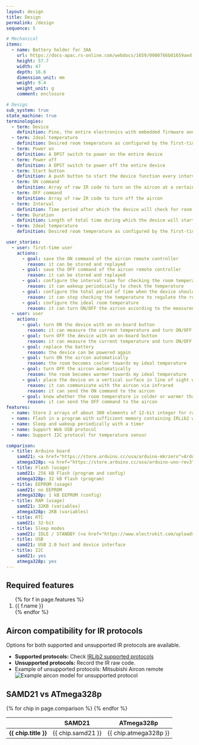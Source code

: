 ```yaml
---
layout: design
title: Design
permalink: /design
sequence: 5

# Mechanical
items:
  - name: Battery holder for 3AA
    url: https://docs-apac.rs-online.com/webdocs/1659/0900766b81659aed.pdf
    height: 57.7
    width: 47
    depth: 16.6
    dimension_unit: mm
    weight: 9.4
    weight_unit: g
    comment: enclosure

# Design
sub_system: true
state_machine: true
terminologies:
  - term: Device
    definition: Pine, the entire electronics with embedded firmware and associated software
  - term: Ideal temperature
    definition: Desired room temperature as configured by the first-time user
  - term: Power on
    definition: A DPST switch to power on the entire device
  - term: Power off
    definition: A DPST switch to power off the entire device
  - term: Start button
    definition: A push button to start the device function every interval for a duration of time
  - term: ON command
    definition: Array of raw IR code to turn on the aircon at a certain temperature
  - term: OFF command
    definition: Array of raw IR code to turn off the aircon
  - term: Interval
    definition: Time period after which the device will check for room temperature and turn on or off the aircon E.g. 30 minutes
  - term: Duration
    definition: Length of total time during which the device will start functioning and then stop until it is started again
  - term: Ideal temperature
    definition: Desired room temperature as configured by the first-time user

user_stories:
  - user: first-time user
    actions:
      - goal: save the ON command of the aircon remote controller
        reason: it can be stored and replayed
      - goal: save the OFF command of the aircon remote controller
        reason: it can be stored and replayed
      - goal: configure the interval time for checking the room temperature
        reason: it can wakeup periodically to check the temperature
      - goal: configure the total period of time when the device should be checking the temperature
        reason: it can stop checking the temperature to regulate the room environment after a while
      - goal: configure the ideal room temperature
        reason: it can turn ON/OFF the aircon according to the measured temperature
  - user: user
    actions:
      - goal: turn ON the device with an on-board button
        reason: it can measure the current temperature and turn ON/OFF the aircon periodically
      - goal: turn OFF the device with an on-board button
        reason: it can measure the current temperature and turn ON/OFF the aircon periodically
      - goal: replace the battery
        reason: the device can be powered again
      - goal: turn ON the aircon automatically
        reason: the room becomes cooler towards my ideal temperature
      - goal: turn OFF the aircon automatically
        reason: the room becomes warmer towards my ideal temperature
      - goal: place the device on a vertical surface in line of sight with the aircon
        reason: it can communicate with the aircon via infrared
        reason: it can send the ON command to the aircon
      - goal: know whether the room temperature is colder or warmer than the ideal temperature through an on-board LED
        reason: it can send the OFF command to the aircon
features:
  - name: Store 2 arrays of about 300 elements of 12-bit integer for raw IR code
  - name: Flash in a program with sufficient memory containing IRLib2 with both IR emitter and receiver, compression algorithm. <code> Sketch uses 5476 bytes (16%) of program storage space. Maximum is 32256 bytes. Global variables use 2156 bytes (105%) of dynamic memory, leaving -108 bytes for local variables. Maximum is 2048 bytes.</code> Not enough memory; see <a href="https://www.arduino.cc/en/Guide/Troubleshooting#size">Troubleshooting Guide</a> for tips on reducing your footprint.
  - name: Sleep and wakeup periodically with a timer
  - name: Support Web USB protocol
  - name: Support I2C protocol for temperature sensor

comparison:
  - title: Arduino board
    samd21: <a href="https://store.arduino.cc/usa/arduino-mkrzero">Arduino Mkr Zero</a>
    atmega328p: <a href="https://store.arduino.cc/usa/arduino-uno-rev3">Arduino UNO Rev3</a>
  - title: Flash (usage)
    samd21: 256 kB Flash (program and config)
    atmega328p: 32 kB Flash (program)
  - title: EEPROM (usage)
    samd21: no EEPROM
    atmega328p: 1 kB EEPROM (config)
  - title: RAM (usage)
    samd21: 32KB (variables)
    atmega328p: 2KB (variables)
  - title: RTC
    samd21: 32-bit
  - title: Sleep modes
    samd21: IDLE / STANDBY (<a href="https://www.electrokit.com/uploads/productfile/41014/Atmel-42181-SAM-D21_Datasheet.pdf">Section 18.6.8 Sleep Mode Operation</a>)
  - title: USB
    samd21: USB 2.0 host and device interface
  - title: I2C
    samd21: yes
    atmega328p: yes
---
```


<section class="section is-small">
  <div class="container">
    <h2 class="title is-1">Required features</h2>
    <div class="content is-medium">
      <ol>
        {% for f in page.features %}
        <li>{{ f.name }}</li>
        {% endfor %}
      </ol>
    </div>
  </div>
</section>

<section class="section is-small">
  <div class="container">
    <h2 class="title is-1">Aircon compatibility for IR protocols</h2>
    <p class="subtitle">Options for both supported and unsupported IR protocols are available.</p>
    <div class="content is-medium">
      <ul>
        <li><strong>Supported protocols:</strong> Check <a href="https://github.com/cyborg5/IRLib2/blob/master/IRLibProtocols/IRLibProtocols.h#L15-L29">IRLib2 supported protocols</a></li>
        <li><strong>Unsupported protocols:</strong> Record the IR raw code.</li>
        <li>
          Example of unsupported protocols: Mitsubishi Aircon remote
          <img src="{{site.url}}/images/design/example-aircon.jpg" alt="Example aircon model for unsupported protocol">
        </li>
      </ul>
    </div>
  </div>
</section>

<section class="section is-small">
  <div class="container">
    <h2 class="title is-1">SAMD21 vs ATmega328p</h2>
    <div class="table-container">
      <table class="table is-fullwidth is-hoverable">
      <thead>
        <tr>
          <th></th>
          <th>SAMD21</th>
          <th>ATmega328p</th>
        </tr>
      </thead>
      <tbody>
      {% for chip in page.comparison %}
        <tr>
          <td><strong>{{ chip.title }}</strong></td>
          <td>{{ chip.samd21 }}</td>
          <td>{{ chip.atmega328p }}</td>
        </tr>
      {% endfor %}
      </tbody>
      </table>
    </div>
  </div>
</section>
